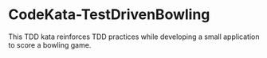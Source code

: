 # CodeKata-TestDrivenBowling
This TDD kata reinforces TDD practices while developing a small application to score a bowling game.
